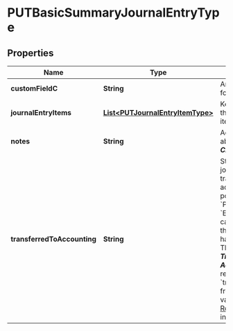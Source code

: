 
# PUTBasicSummaryJournalEntryType

## Properties
Name | Type | Description | Notes
------------ | ------------- | ------------- | -------------
**customFieldC** | **String** | Any custom fields defined for this object.  |  [optional]
**journalEntryItems** | [**List&lt;PUTJournalEntryItemType&gt;**](PUTJournalEntryItemType.md) | Key name that represents the list of journal entry items.  |  [optional]
**notes** | **String** | Additional information about this record.  ***Character limit:*** 2,000  |  [optional]
**transferredToAccounting** | **String** | Status shows whether the journal entry has been transferred to an accounting system. The possible values are &#x60;No&#x60;, &#x60;Processing&#x60;, &#x60;Yes&#x60;, &#x60;Error&#x60;, &#x60;Ignore&#x60;.    This field cannot be changed after the summary journal entry has been canceled.    **Note:** The Z-Finance ***Override Transferred to Accounting*** permission is required to change &#x60;transferredToAccounting&#x60; from &#x60;Yes&#x60; to any other value. See [Z-Finance Roles](https://knowledgecenter.zuora.com/CF_Users_and_Administrators/A_Administrator_Settings/User_Roles/f_Finance_Roles) for more information.  |  [optional]



